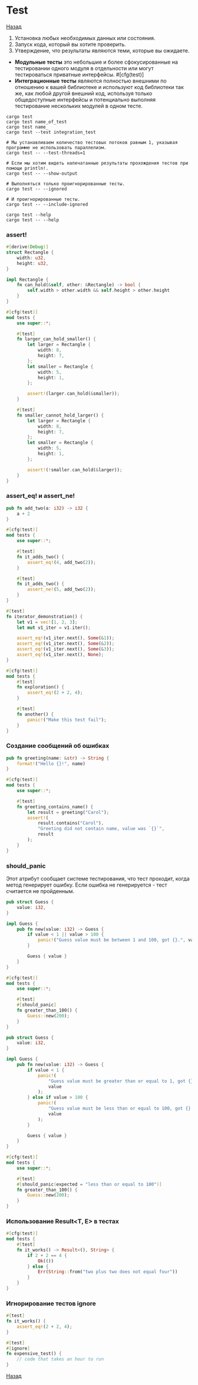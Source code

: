 # Test

[Назад][back]

1. Установка любых необходимых данных или состояния.
2. Запуск кода, который вы хотите проверить.
3. Утверждение, что результаты являются теми, которые вы ожидаете.

- **Модульные тесты** это небольшие и более сфокусированные на тестировании одного модуля в отдельности или могут тестироваться приватные интерфейсы. #[cfg(test)]
- **Интеграционные тесты** являются полностью внешними по отношению к вашей библиотеке и используют код библиотеки так же, как любой другой внешний код, используя только общедоступные интерфейсы и потенциально выполняя тестирование нескольких модулей в одном тесте.

```shell
cargo test
cargo test name_of_test
cargo test name_
cargo test --test integration_test

# Мы устанавливаем количество тестовых потоков равным 1, указывая программе не использовать параллелизм.
cargo test -- --test-threads=1

# Если мы хотим видеть напечатанные результаты прохождения тестов при помощи println!.
cargo test -- --show-output

# Выполняться только проигнорированные тесты.
cargo test -- --ignored

# И проигнорированные тесты.
cargo test -- --include-ignored

cargo test --help
cargo test -- --help
```

### assert!

```rust
#[derive(Debug)]
struct Rectangle {
    width: u32,
    height: u32,
}

impl Rectangle {
    fn can_hold(&self, other: &Rectangle) -> bool {
        self.width > other.width && self.height > other.height
    }
}

#[cfg(test)]
mod tests {
    use super::*;

    #[test]
    fn larger_can_hold_smaller() {
        let larger = Rectangle {
            width: 8,
            height: 7,
        };
        let smaller = Rectangle {
            width: 5,
            height: 1,
        };

        assert!(larger.can_hold(&smaller));
    }

    #[test]
    fn smaller_cannot_hold_larger() {
        let larger = Rectangle {
            width: 8,
            height: 7,
        };
        let smaller = Rectangle {
            width: 5,
            height: 1,
        };

        assert!(!smaller.can_hold(&larger));
    }
}
```

### assert_eq! и assert_ne!

```rust
pub fn add_two(a: i32) -> i32 {
    a + 2
}

#[cfg(test)]
mod tests {
    use super::*;

    #[test]
    fn it_adds_two() {
        assert_eq!(4, add_two(2));
    }

    #[test]
    fn it_adds_two() {
        assert_ne!(5, add_two(2));
    }
}
```

```rust
#[test]
fn iterator_demonstration() {
    let v1 = vec![1, 2, 3];
    let mut v1_iter = v1.iter();

    assert_eq!(v1_iter.next(), Some(&1));
    assert_eq!(v1_iter.next(), Some(&2));
    assert_eq!(v1_iter.next(), Some(&3));
    assert_eq!(v1_iter.next(), None);
}
```

```rust
#[cfg(test)]
mod tests {
    #[test]
    fn exploration() {
        assert_eq!(2 + 2, 4);
    }

    #[test]
    fn another() {
        panic!("Make this test fail");
    }
}
```

### Создание сообщений об ошибках

```rust
pub fn greeting(name: &str) -> String {
    format!("Hello {}!", name)
}

#[cfg(test)]
mod tests {
    use super::*;

    #[test]
    fn greeting_contains_name() {
        let result = greeting("Carol");
        assert!(
            result.contains("Carol"),
            "Greeting did not contain name, value was `{}`",
            result
        );
    }
}
```

### should_panic

Этот атрибут сообщает системе тестирования, что тест проходит, когда метод генерирует ошибку.
Если ошибка не генерируется - тест считается не пройденным.

```rust
pub struct Guess {
    value: i32,
}

impl Guess {
    pub fn new(value: i32) -> Guess {
        if value < 1 || value > 100 {
            panic!("Guess value must be between 1 and 100, got {}.", value);
        }

        Guess { value }
    }
}

#[cfg(test)]
mod tests {
    use super::*;

    #[test]
    #[should_panic]
    fn greater_than_100() {
        Guess::new(200);
    }
}
```

```rust
pub struct Guess {
    value: i32,
}

impl Guess {
    pub fn new(value: i32) -> Guess {
        if value < 1 {
            panic!(
                "Guess value must be greater than or equal to 1, got {}.",
                value
            );
        } else if value > 100 {
            panic!(
                "Guess value must be less than or equal to 100, got {}.",
                value
            );
        }

        Guess { value }
    }
}

#[cfg(test)]
mod tests {
    use super::*;

    #[test]
    #[should_panic(expected = "less than or equal to 100")]
    fn greater_than_100() {
        Guess::new(200);
    }
}
```

### Использование Result<T, E> в тестах

```rust
#[cfg(test)]
mod tests {
    #[test]
    fn it_works() -> Result<(), String> {
        if 2 + 2 == 4 {
            Ok(())
        } else {
            Err(String::from("two plus two does not equal four"))
        }
    }
}
```

### Игнорирование тестов ignore

```rust
#[test]
fn it_works() {
    assert_eq!(2 + 2, 4);
}

#[test]
#[ignore]
fn expensive_test() {
    // code that takes an hour to run
}
```

[Назад][back]

[back]: <.> "НИгнорирование тестовазад к оглавлению"
